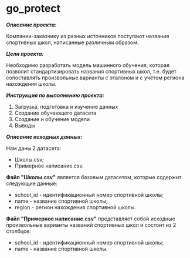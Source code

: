 # go_protect

***Описание проекта:***

Компании-заказчику из разных источников поступают названия спортивных школ, написанные различным образом.

***Цели проекта:***

Необходимо разработать модель машинного обучения, которая позволит стандартизировать названия спортивных школ, т.е. будет сопоставлять произвольные варианты с эталоном и с учётом региона нахождения школы.

***Инструкция по выполнению проекта:***

1. Загрузка, подготовка и изучение данных
2. Создание обучающего датасета
3. Создание и  обучение модели
4. Выводы

***Описание исходных данных:***

Нам даны 2 датасета:
- Школы.csv; 
- Примерное написание.csv.

**Файл "Школы.csv"** является базовым датасетом, которые содержит следующие данные:
- school_id - идентификационный номер спортивной школы;
- name - название спортивной школы;
- region - регион нахождения спортивной школы.

**Файл "Примерное написание.csv"** представляет собой исходные произвольные варианты названий спортивных школ и состоит из 2 столбцов:
- school_id - идентификационный номер спортивной школы;
- name - название спортивной школы.
